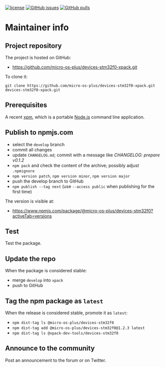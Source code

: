 [![license](https://img.shields.io/github/license/micro-os-plus/devices-stm32f0-xpack)](https://github.com/micro-os-plus/devices-stm32f0-xpack/blob/xpack/LICENSE)
[![GitHub issues](https://img.shields.io/github/issues/micro-os-plus/devices-stm32f0-xpack.svg)](https://github.com/micro-os-plus/devices-stm32f0-xpack/issues)
[![GitHub pulls](https://img.shields.io/github/issues-pr/micro-os-plus/devices-stm32f0-xpack.svg)](https://github.com/micro-os-plus/devices-stm32f0-xpack/pulls)

# Maintainer info

## Project repository

The project is hosted on GitHub:

- https://github.com/micro-os-plus/devices-stm32f0-xpack.git

To clone it:

```
git clone https://github.com/micro-os-plus/devices-stm32f0-xpack.git devices-stm32f0-xpack.git
```

## Prerequisites

A recent [xpm](https://xpack.github.io/xpm/), which is a portable
[Node.js](https://nodejs.org/) command line application.

## Publish to npmjs.com

- select the `develop` branch
- commit all changes
- update `CHANGELOG.md`; commit with a message like _CHANGELOG: prepare v0.1.2_
- `npm pack` and check the content of the archive; possibly adjust `.npmignore`
- `npm version patch`, `npm version minor`, `npm version major`
- push the develop branch to GitHub
- `npm publish --tag next` (use `--access public` when publishing for
  the first time)

The version is visible at:

- https://www.npmjs.com/package/@micro-os-plus/devices-stm32f0?activeTab=versions

## Test

Test the package.

## Update the repo

When the package is considered stable:

- merge `develop` into `xpack`
- push to GitHub

## Tag the npm package as `latest`

When the release is considered stable, promote it as `latest`:

- `npm dist-tag ls @micro-os-plus/devices-stm32f0`
- `npm dist-tag add @micro-os-plus/devices-stm32f0@1.2.3 latest`
- `npm dist-tag ls @xpack-dev-tools/devices-stm32f0`

## Announce to the community

Post an announcement to the forum or on Twitter.
